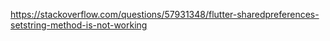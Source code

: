 https://stackoverflow.com/questions/57931348/flutter-sharedpreferences-setstring-method-is-not-working
